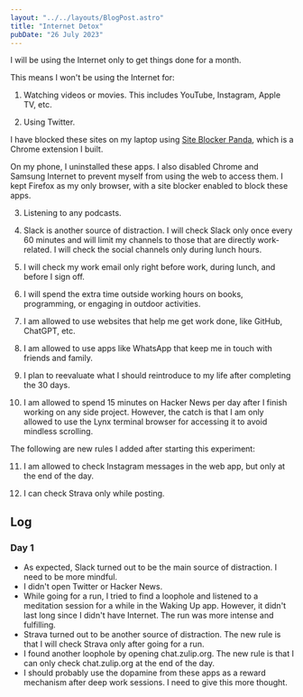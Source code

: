 ```yaml
---
layout: "../../layouts/BlogPost.astro"
title: "Internet Detox"
pubDate: "26 July 2023"
---
```

I will be using the Internet only to get things done for a month.

This means I won't be using the Internet for:

1. Watching videos or movies. This includes YouTube, Instagram, Apple TV, etc.

2. Using Twitter.

I have blocked these sites on my laptop using [Site Blocker Panda](https://chrome.google.com/webstore/detail/site-blocker-panda/hnekbenciimgdilimapcjnaonmfnjfdb), which is a Chrome extension I built.

On my phone, I uninstalled these apps. I also disabled Chrome and Samsung Internet to prevent myself from using the web to access them. I kept Firefox as my only browser, with a site blocker enabled to block these apps.

3. Listening to any podcasts.

4. Slack is another source of distraction. I will check Slack only once every 60 minutes and will limit my channels to those that are directly work-related. I will check the social channels only during lunch hours.

5. I will check my work email only right before work, during lunch, and before I sign off.

6. I will spend the extra time outside working hours on books, programming, or engaging in outdoor activities.

7. I am allowed to use websites that help me get work done, like GitHub, ChatGPT, etc.

8. I am allowed to use apps like WhatsApp that keep me in touch with friends and family.

9. I plan to reevaluate what I should reintroduce to my life after completing the 30 days.

10. I am allowed to spend 15 minutes on Hacker News per day after I finish working on any side project. However, the catch is that I am only allowed to use the Lynx terminal browser for accessing it to avoid mindless scrolling.

The following are new rules I added after starting this experiment:

11. I am allowed to check Instagram messages in the web app, but only at the end of the day.

12. I can check Strava only while posting.

## Log

### Day 1

* As expected, Slack turned out to be the main source of distraction. I need to be more mindful.
* I didn't open Twitter or Hacker News.
* While going for a run, I tried to find a loophole and listened to a meditation session for a while in the Waking Up app. However, it didn't last long since I didn't have Internet. The run was more intense and fulfilling.
* Strava turned out to be another source of distraction. The new rule is that I will check Strava only after going for a run.
* I found another loophole by opening chat.zulip.org. The new rule is that I can only check chat.zulip.org at the end of the day.
* I should probably use the dopamine from these apps as a reward mechanism after deep work sessions. I need to give this more thought.

